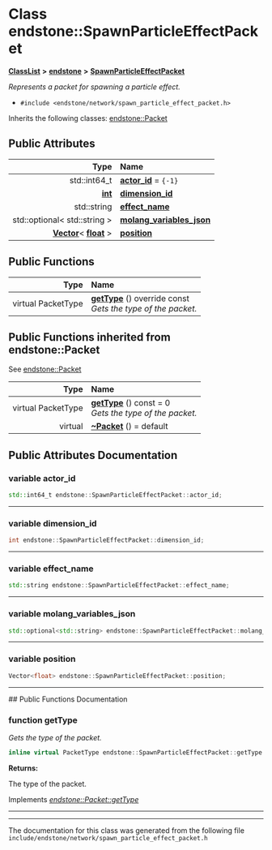 

# Class endstone::SpawnParticleEffectPacket



[**ClassList**](annotated.md) **>** [**endstone**](namespaceendstone.md) **>** [**SpawnParticleEffectPacket**](classendstone_1_1SpawnParticleEffectPacket.md)



_Represents a packet for spawning a particle effect._ 

* `#include <endstone/network/spawn_particle_effect_packet.h>`



Inherits the following classes: [endstone::Packet](classendstone_1_1Packet.md)






















## Public Attributes

| Type | Name |
| ---: | :--- |
|  std::int64\_t | [**actor\_id**](#variable-actor_id)   = `{-1}`<br> |
|  [**int**](classendstone_1_1Vector.md) | [**dimension\_id**](#variable-dimension_id)  <br> |
|  std::string | [**effect\_name**](#variable-effect_name)  <br> |
|  std::optional&lt; std::string &gt; | [**molang\_variables\_json**](#variable-molang_variables_json)  <br> |
|  [**Vector**](classendstone_1_1Vector.md)&lt; [**float**](classendstone_1_1Vector.md) &gt; | [**position**](#variable-position)  <br> |
































## Public Functions

| Type | Name |
| ---: | :--- |
| virtual PacketType | [**getType**](#function-gettype) () override const<br>_Gets the type of the packet._  |


## Public Functions inherited from endstone::Packet

See [endstone::Packet](classendstone_1_1Packet.md)

| Type | Name |
| ---: | :--- |
| virtual PacketType | [**getType**](classendstone_1_1Packet.md#function-gettype) () const = 0<br>_Gets the type of the packet._  |
| virtual  | [**~Packet**](classendstone_1_1Packet.md#function-packet) () = default<br> |






















































## Public Attributes Documentation




### variable actor\_id 

```C++
std::int64_t endstone::SpawnParticleEffectPacket::actor_id;
```




<hr>



### variable dimension\_id 

```C++
int endstone::SpawnParticleEffectPacket::dimension_id;
```




<hr>



### variable effect\_name 

```C++
std::string endstone::SpawnParticleEffectPacket::effect_name;
```




<hr>



### variable molang\_variables\_json 

```C++
std::optional<std::string> endstone::SpawnParticleEffectPacket::molang_variables_json;
```




<hr>



### variable position 

```C++
Vector<float> endstone::SpawnParticleEffectPacket::position;
```




<hr>
## Public Functions Documentation




### function getType 

_Gets the type of the packet._ 
```C++
inline virtual PacketType endstone::SpawnParticleEffectPacket::getType () override const
```





**Returns:**

The type of the packet. 





        
Implements [*endstone::Packet::getType*](classendstone_1_1Packet.md#function-gettype)


<hr>

------------------------------
The documentation for this class was generated from the following file `include/endstone/network/spawn_particle_effect_packet.h`

